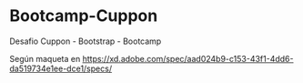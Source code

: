 # Bootcamp-Cuppon
Desafio Cuppon - Bootstrap - Bootcamp

Según maqueta en https://xd.adobe.com/spec/aad024b9-c153-43f1-4dd6-da519734e1ee-dce1/specs/
